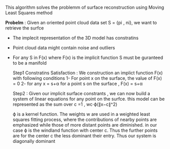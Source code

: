 This algorithm solves the problemm of surface reconstruction using Moving Least Squares method 

**Probelm** : Given an oriented point cloud data set S = {pi , ni}, we want to retrieve the surfce 
- The implecit representation of the 3D model has constratins
- Point cloud data might contain noise and outliers
- For any S in F(x) where F(x) is the implicit function  S must be guranteed to be a manifold


  Step1 Constratins Satisfaction :
  We construction an implict function F(x) with following conditions
  1- For point x on the surface, the value of F(x)  = 0
  2- for any x = s+α for a point s on the surface , F(x) = s+α

  Step2 :
  Given our implicit surface constrants , we can now build a system of linear equations for any point on the surfce.
  this model can be represented as the sum over c =1 , wc⋅ϕ(∥x−c∥^2)

  ϕ is a kernel function. The weights w are used in a weighted least squares fitting process, where the contributions of nearby points are emphasized while those of more distant points are diminished.
  in our case ϕ is the windland function with center c. Thus the further points are for the center c the less dominant their entry. Thus our system is diagonally dominant


